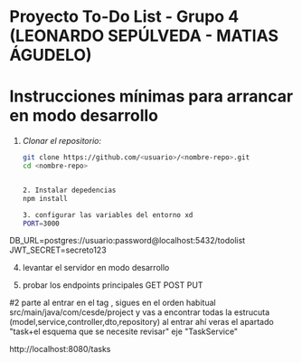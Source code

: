 # Proyecto To-Do List - Grupo 4 (LEONARDO SEPÚLVEDA - MATIAS ÁGUDELO)

 # Instrucciones mínimas para arrancar en modo desarrollo

1. *Clonar el repositorio:*
   ```bash
   git clone https://github.com/<usuario>/<nombre-repo>.git
   cd <nombre-repo>


   2. Instalar depedencias
   npm install

   3. configurar las variables del entorno xd
   PORT=3000
DB_URL=postgres://usuario:password@localhost:5432/todolist
JWT_SECRET=secreto123


4. levantar el servidor en  modo desarrollo

5. probar los endpoints principales
   GET
   POST
   PUT


#2 parte 
al entrar en el tag , sigues en el orden habitual src/main/java/com/cesde/project y vas a encontrar todas la estrucuta (model,service,controller,dto,repository) al entrar ahí
veras el apartado "task+el esquema que se necesite revisar" eje "TaskService"



http://localhost:8080/tasks



